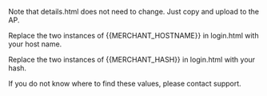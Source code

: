 Note that details.html does not need to change. Just copy and upload to the AP.

Replace the two instances of {{MERCHANT_HOSTNAME}} in login.html with your host name.

Replace the two instances of {{MERCHANT_HASH}} in login.html with your hash.

If you do not know where to find these values, please contact support.
